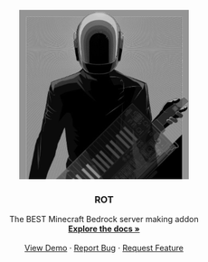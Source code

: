 <br />
<div align="center">
  <a href="https://github.com/othneildrew/Best-README-Template">
    <img src="pack_icon.png" alt="Logo" width="300" height="300">
  </a>

  <h3 align="center">ROT</h3>

  <p align="center">
    The BEST Minecraft Bedrock server making addon
    <br />
    <a href="https://docs.google.com/document/d/1hasFU7_6VOBfjXrQ7BE_mTzwacOQs5HC21MJNaraVgg/edit#"><strong>Explore the docs »</strong></a>
    <br />
    <br />
    <a href="https://github.com/moisesgamingtv9/ROT">View Demo</a>
    ·
    <a href="https://github.com/moisesgamingtv9/ROT/issues">Report Bug</a>
    ·
    <a href="https://github.com/moisesgamingtv9/ROT/discussions">Request Feature</a>
  </p>
</div>

